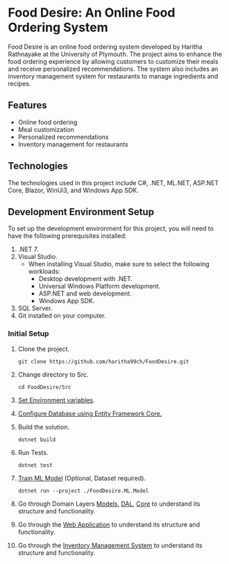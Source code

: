 # Food Desire: An Online Food Ordering System

Food Desire is an online food ordering system developed by Haritha Rathnayake at the University of Plymouth. The project aims to enhance the food ordering experience by allowing customers to customize their meals and receive personalized recommendations. The system also includes an inventory management system for restaurants to manage ingredients and recipes.

## Features

- Online food ordering
- Meal customization
- Personalized recommendations
- Inventory management for restaurants

## Technologies

The technologies used in this project include C#, .NET, ML.NET, ASP.NET Core, Blazor, WinUi3, and Windows App SDK.

## Development Environment Setup

To set up the development environment for this project, you will need to have the following prerequisites installed:

1. .NET 7.
2. Visual Studio.
    - When installing Visual Studio, make sure to select the following workloads:
      - Desktop development with .NET.
      - Universal Windows Platform development.
      - ASP.NET and web development.
      - Windows App SDK.
3. SQL Server.
4. Git installed on your computer.

### Initial Setup

1. Clone the project.

    `git clone https://github.com/haritha99ch/FoodDesire.git`

2. Change directory to Src.

    `cd FoodDesire/Src`

3. [Set Environment variables](Src/FoodDesire.AppSettings/README.md#setting-environment-variables).
4. [Configure Database using Entity Framework Core.](Src/FoodDesire.DAL/README.md#database-migrations)
5. Build the solution.

    `dotnet build`

6. Run Tests.

    `dotnet test`

7. [Train ML Model](Src/FoodDesire.ML.Model/README.md) (Optional, Dataset required).

    `dotnet run --project ./FoodDesire.ML.Model`

8. Go through Domain Layers [Models](Src/FoodDesire.Models/README.md), [DAL](Src/FoodDesire.DAL/README.md), [Core](Src/FoodDesire.Core/README.md) to understand its structure and functionality.
9. Go through the [Web Application](Src/FoodDesire.Web.API/README.md) to understand its structure and functionality.
10. Go through the [Inventory Management System](Src/FoodDesire.IMS/README.md) to understand its structure and functionality.
